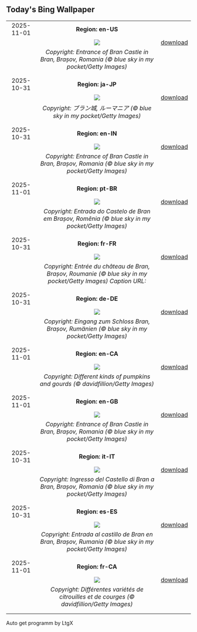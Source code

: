 ## Today's Bing Wallpaper
|      |      |      |
| :----: | :----: | :----: |
|2025-11-01|**Region: en-US**||
||![](https://www.bing.com/th?id=OHR.BranCastle_EN-US5914201029_UHD.jpg&pid=hp&w=1152&h=648&rs=1&c=4)| [download](https://www.bing.com/th?id=OHR.BranCastle_EN-US5914201029_UHD.jpg)|
||*Copyright: Entrance of Bran Castle in Bran, Brașov, Romania (© blue sky in my pocket/Getty Images)*
||
|||
|2025-10-31|**Region: ja-JP**||
||![](https://www.bing.com/th?id=OHR.BranCastle_JA-JP1493249630_UHD.jpg&pid=hp&w=1152&h=648&rs=1&c=4)| [download](https://www.bing.com/th?id=OHR.BranCastle_JA-JP1493249630_UHD.jpg)|
||*Copyright: ブラン城, ルーマニア (© blue sky in my pocket/Getty Images)*
||
|||
|2025-10-31|**Region: en-IN**||
||![](https://www.bing.com/th?id=OHR.BranCastle_EN-IN0933024345_UHD.jpg&pid=hp&w=1152&h=648&rs=1&c=4)| [download](https://www.bing.com/th?id=OHR.BranCastle_EN-IN0933024345_UHD.jpg)|
||*Copyright: Entrance of Bran Castle in Bran, Brașov, Romania (© blue sky in my pocket/Getty Images)*
||
|||
|2025-11-01|**Region: pt-BR**||
||![](https://www.bing.com/th?id=OHR.BranCastle_PT-BR1477730083_UHD.jpg&pid=hp&w=1152&h=648&rs=1&c=4)| [download](https://www.bing.com/th?id=OHR.BranCastle_PT-BR1477730083_UHD.jpg)|
||*Copyright: Entrada do Castelo de Bran em Brașov, Romênia (© blue sky in my  pocket/Getty Images)*
||
|||
|2025-10-31|**Region: fr-FR**||
||![](https://www.bing.com/th?id=OHR.BranCastle_FR-FR2815069618_UHD.jpg&pid=hp&w=1152&h=648&rs=1&c=4)| [download](https://www.bing.com/th?id=OHR.BranCastle_FR-FR2815069618_UHD.jpg)|
||*Copyright: Entrée du château de Bran, Brașov, Roumanie (© blue sky in my pocket/Getty Images) Caption URL:*
||
|||
|2025-10-31|**Region: de-DE**||
||![](https://www.bing.com/th?id=OHR.BranCastle_DE-DE1129139069_UHD.jpg&pid=hp&w=1152&h=648&rs=1&c=4)| [download](https://www.bing.com/th?id=OHR.BranCastle_DE-DE1129139069_UHD.jpg)|
||*Copyright: Eingang zum Schloss Bran, Brașov, Rumänien (© blue sky in my pocket/Getty Images)*
||
|||
|2025-11-01|**Region: en-CA**||
||![](https://www.bing.com/th?id=OHR.PumpkinHalloween_EN-CA7800115096_UHD.jpg&pid=hp&w=1152&h=648&rs=1&c=4)| [download](https://www.bing.com/th?id=OHR.PumpkinHalloween_EN-CA7800115096_UHD.jpg)|
||*Copyright: Different kinds of pumpkins and gourds (© davidfillion/Getty Images)*
||
|||
|2025-11-01|**Region: en-GB**||
||![](https://www.bing.com/th?id=OHR.BranCastle_EN-GB2930979213_UHD.jpg&pid=hp&w=1152&h=648&rs=1&c=4)| [download](https://www.bing.com/th?id=OHR.BranCastle_EN-GB2930979213_UHD.jpg)|
||*Copyright: Entrance of Bran Castle in Bran, Brașov, Romania (© blue sky in my pocket/Getty Images)*
||
|||
|2025-10-31|**Region: it-IT**||
||![](https://www.bing.com/th?id=OHR.BranCastle_IT-IT4029236084_UHD.jpg&pid=hp&w=1152&h=648&rs=1&c=4)| [download](https://www.bing.com/th?id=OHR.BranCastle_IT-IT4029236084_UHD.jpg)|
||*Copyright: Ingresso del Castello di Bran a Bran, Brașov, Romania (© blue sky in my pocket/Getty Images)*
||
|||
|2025-10-31|**Region: es-ES**||
||![](https://www.bing.com/th?id=OHR.BranCastle_ES-ES0559707677_UHD.jpg&pid=hp&w=1152&h=648&rs=1&c=4)| [download](https://www.bing.com/th?id=OHR.BranCastle_ES-ES0559707677_UHD.jpg)|
||*Copyright: Entrada al castillo de Bran en Bran, Brașov, Rumania (© blue sky in my pocket/Getty Images)*
||
|||
|2025-11-01|**Region: fr-CA**||
||![](https://www.bing.com/th?id=OHR.PumpkinHalloween_FR-CA4476250622_UHD.jpg&pid=hp&w=1152&h=648&rs=1&c=4)| [download](https://www.bing.com/th?id=OHR.PumpkinHalloween_FR-CA4476250622_UHD.jpg)|
||*Copyright: Différentes variétés de citrouilles et de courges (© davidfillion/Getty Images)*
||
|||

Auto get programm by LtgX
